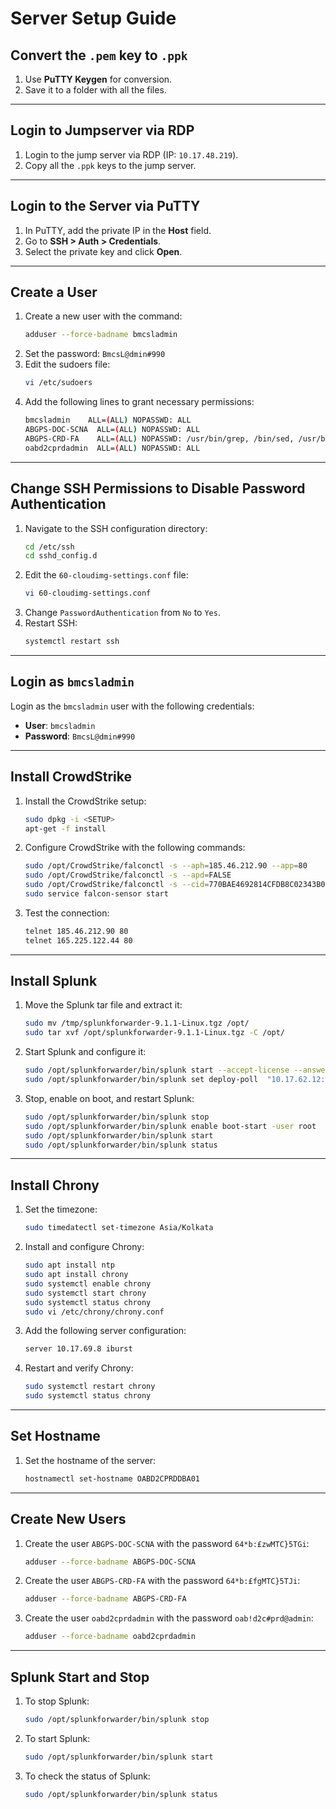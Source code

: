 # Server Setup Guide

## Convert the `.pem` key to `.ppk`

1. Use **PuTTY Keygen** for conversion.
2. Save it to a folder with all the files.

---

## Login to Jumpserver via RDP

1. Login to the jump server via RDP (IP: `10.17.48.219`).
2. Copy all the `.ppk` keys to the jump server.

---

## Login to the Server via PuTTY

1. In PuTTY, add the private IP in the **Host** field.
2. Go to **SSH > Auth > Credentials**.
3. Select the private key and click **Open**.

---

## Create a User

1. Create a new user with the command:
    ```bash
    adduser --force-badname bmcsladmin
    ```
2. Set the password: `BmcsL@dmin#990`
3. Edit the sudoers file:
    ```bash
    vi /etc/sudoers
    ```
4. Add the following lines to grant necessary permissions:
    ```bash
    bmcsladmin    ALL=(ALL) NOPASSWD: ALL
    ABGPS-DOC-SCNA  ALL=(ALL) NOPASSWD: ALL
    ABGPS-CRD-FA    ALL=(ALL) NOPASSWD: /usr/bin/grep, /bin/sed, /usr/bin/tee, /usr/bin/passwd, /bin/su
    oabd2cprdadmin  ALL=(ALL) NOPASSWD: ALL
    ```

---

## Change SSH Permissions to Disable Password Authentication

1. Navigate to the SSH configuration directory:
    ```bash
    cd /etc/ssh
    cd sshd_config.d
    ```
2. Edit the `60-cloudimg-settings.conf` file:
    ```bash
    vi 60-cloudimg-settings.conf
    ```
3. Change `PasswordAuthentication` from `No` to `Yes`.
4. Restart SSH:
    ```bash
    systemctl restart ssh
    ```

---

## Login as `bmcsladmin`

Login as the `bmcsladmin` user with the following credentials:
- **User**: `bmcsladmin`
- **Password**: `BmcsL@dmin#990`

---

## Install CrowdStrike

1. Install the CrowdStrike setup:
    ```bash
    sudo dpkg -i <SETUP>
    apt-get -f install
    ```
2. Configure CrowdStrike with the following commands:
    ```bash
    sudo /opt/CrowdStrike/falconctl -s --aph=185.46.212.90 --app=80
    sudo /opt/CrowdStrike/falconctl -s --apd=FALSE
    sudo /opt/CrowdStrike/falconctl -s --cid=770BAE4692814CFDB8C02343B02311B8-B4
    sudo service falcon-sensor start
    ```
3. Test the connection:
    ```bash
    telnet 185.46.212.90 80
    telnet 165.225.122.44 80
    ```

---

## Install Splunk

1. Move the Splunk tar file and extract it:
    ```bash
    sudo mv /tmp/splunkforwarder-9.1.1-Linux.tgz /opt/
    sudo tar xvf /opt/splunkforwarder-9.1.1-Linux.tgz -C /opt/
    ```
2. Start Splunk and configure it:
    ```bash
    sudo /opt/splunkforwarder/bin/splunk start --accept-license --answer-yes --no-prompt --seed-passwd "admin@123"
    sudo /opt/splunkforwarder/bin/splunk set deploy-poll  "10.17.62.12:8089" --no-prompt -auth admin:admin@123
    ```
3. Stop, enable on boot, and restart Splunk:
    ```bash
    sudo /opt/splunkforwarder/bin/splunk stop
    sudo /opt/splunkforwarder/bin/splunk enable boot-start -user root
    sudo /opt/splunkforwarder/bin/splunk start
    sudo /opt/splunkforwarder/bin/splunk status
    ```

---

## Install Chrony

1. Set the timezone:
    ```bash
    sudo timedatectl set-timezone Asia/Kolkata
    ```
2. Install and configure Chrony:
    ```bash
    sudo apt install ntp
    sudo apt install chrony
    sudo systemctl enable chrony
    sudo systemctl start chrony
    sudo systemctl status chrony
    sudo vi /etc/chrony/chrony.conf
    ```
3. Add the following server configuration:
    ```bash
    server 10.17.69.8 iburst
    ```
4. Restart and verify Chrony:
    ```bash
    sudo systemctl restart chrony
    sudo systemctl status chrony
    ```

---

## Set Hostname

1. Set the hostname of the server:
    ```bash
    hostnamectl set-hostname OABD2CPRDDBA01
    ```

---

## Create New Users

1. Create the user `ABGPS-DOC-SCNA` with the password `64*b:£zwMTC}5TGi`:
    ```bash
    adduser --force-badname ABGPS-DOC-SCNA
    ```
2. Create the user `ABGPS-CRD-FA` with the password `64*b:£fgMTC}5TJi`:
    ```bash
    adduser --force-badname ABGPS-CRD-FA
    ```
3. Create the user `oabd2cprdadmin` with the password `oab!d2c#prd@admin`:
    ```bash
    adduser --force-badname oabd2cprdadmin
    ```

---

## Splunk Start and Stop

1. To stop Splunk:
    ```bash
    sudo /opt/splunkforwarder/bin/splunk stop
    ```
2. To start Splunk:
    ```bash
    sudo /opt/splunkforwarder/bin/splunk start
    ```
3. To check the status of Splunk:
    ```bash
    sudo /opt/splunkforwarder/bin/splunk status
    ```
